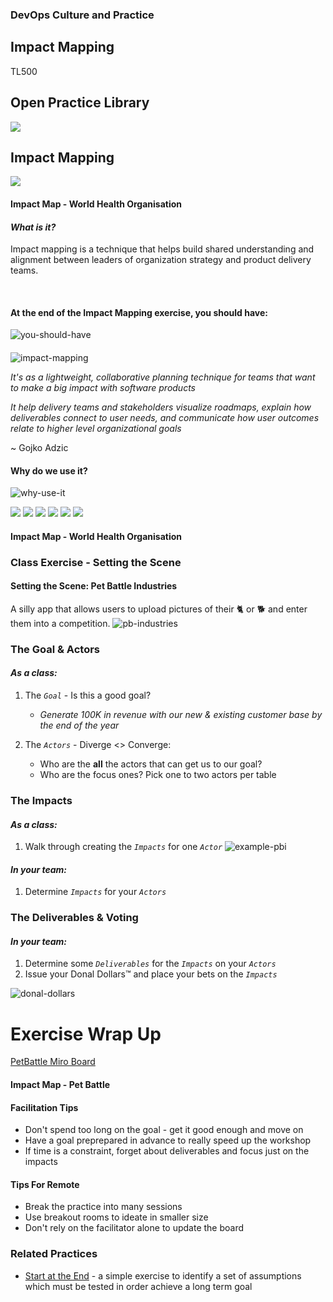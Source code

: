 <!-- .slide: data-background-image="images/RH_NewBrand_Background.png" -->
### DevOps Culture and Practice <!-- {.element: class="course-title"} -->
## Impact Mapping <!-- {.element: class="title-color"} -->
TL500 <!-- {.element: class="title-color"} -->



<!-- .slide: data-background-size="stretch" data-background-image="images/opl-logo.png", class="white-style" -->
<div class="r-stack">
<div class="fragment fade-out" data-fragment-index="0" >
  <h2>Open Practice Library</h2>
  <img src="images/opl-complete.png">
</div>
<div class="fragment current-visible" data-fragment-index="0" >
  <h2>Impact Mapping</h2>
  <a target="_blank" href="https://openpracticelibrary.com/practice/impact-mapping/">
  <img src="images/opl-discovery.png">
  </a>
</div>
</div>




#### Impact Map - World Health Organisation <!-- .element: class="title-bottom-left" -->
<!-- .slide: data-background-size="contain" data-background-image="images/ImpactMapping/example-who.png", class="white-style" -->



#### _What is it?_
Impact mapping is a technique that helps build shared understanding and alignment between leaders of organization strategy and product delivery teams.

<br>

#### At the end of the Impact Mapping exercise, you should have:
![you-should-have](images/ImpactMapping/you-should-have.png)<!-- .element: class="image-no-shadow image-full-width" -->
<!--  
#### _What is it?_
At the end of the Impact Mapping exercise, you should have:

* A shared understanding of the goal or problem statement
* An inventory of human behavior changes in users and stakeholders that must occur (or not occur) in order for your project to be successful. These are the impacts from which the technique gets its name
* Optionally, an inventory of project deliverables that could be delivered to achieve the aforementioned impacts
* Some sort of prioritization of scope – one or more deliverables – and/or impacts
-->



####
<div class="container">
<div class="col" data-markdown>

![impact-mapping](https://www.impactmapping.org/assets/cover500.png)
   
</div>
<div class="col" data-markdown>

_It's as a lightweight, collaborative planning technique for teams that want to make a big impact with software products_

_It help delivery teams and stakeholders visualize roadmaps, explain how deliverables connect to user needs, and communicate how user outcomes relate to higher level organizational goals_

~ Gojko Adzic
</div>
</div>



#### Why do we use it?
![why-use-it](images/ImpactMapping/why-use-it.png)<!-- .element: class="image-no-shadow " -->
<!--
#### Why do we use it?
* Impact mapping enables to focus on business objectives and orient product teams toward delivering business value and not just delivering more and more features
* Brings together business and technology improving communication and purpose
* Visualises how strategic goals link to the teams work
* Impact Mapping creates hypotheses and shows the most valuable ones to accomplish the goal
* It is a graphical mind map, easy to facilitate and has a low barrier to entry
--->



<div class="r-stack">
  <img class="" data-fragment-index="0" src="images/ImpactMapping/impact-mapping-goal.png">
  <img class="fragment " data-fragment-index="1" src="images/ImpactMapping/smart-goal.png">
  <img class="fragment " data-fragment-index="2" src="images/ImpactMapping/impact-mapping-actors.png">
  <img class="fragment " data-fragment-index="3" src="images/ImpactMapping/impact-mapping-impacts.png">
  <img class="fragment " data-fragment-index="4" src="images/ImpactMapping/impact-mapping-deliverables.png">
  <img class="fragment " data-fragment-index="5" src="images/ImpactMapping/impact-mapping-voting.png">
</div>



#### Impact Map - World Health Organisation <!-- .element: class="title-bottom-left" -->
<!-- .slide: data-background-size="contain" data-background-image="images/ImpactMapping/example-who.png", class="white-style" -->



### Class Exercise - Setting the Scene



#### Setting the Scene: Pet Battle Industries
A silly app that allows users to upload pictures of their 🐈 or 🐕 and enter them into a competition.
![pb-industries](images/ImpactMapping/pbindustries.png)<!-- .element: class="image-no-shadow" -->
<!-- 
* Started as a hobbyist application built by a few friends over a weekend
* Deployed as a single VM running on a free host. Over the weekend a famous person tweeted about the app and it exploded in usage however the application started to fail and crash loads under the load
* The team behind the hobbyist app have decided to quit their jobs and go all in on PBI&trade;
* PBI&trade; are looking to monetize their application
-->


### The Goal & Actors
#### *As a class:*

1. The _`Goal`_ - Is this a good goal?
   * _Generate 100K in revenue with our new & existing customer base by the end of the year_
  
2. The _`Actors`_ - Diverge <> Converge:
   * Who are the **all** the actors that can get us to our goal?
   * Who are the focus ones? Pick one to two actors per table



### The Impacts
#### *As a class:*
1. Walk through creating the _`Impacts`_ for one _`Actor`_
![example-pbi](images/ImpactMapping/example-pbi.png)
#### *In your team:*
1. Determine _`Impacts`_ for your _`Actors`_



### The Deliverables & Voting
#### *In your team:*
1. Determine some _`Deliverables`_ for the _`Impacts`_ on your _`Actors`_
2. Issue your Donal Dollars&trade; and place your bets on the _`Impacts`_

![donal-dollars](images/ImpactMapping/donal-dollars.jpeg)



# Exercise Wrap Up

[PetBattle Miro Board](https://app.mural.co/t/warhw2023/m/warhw2023/1580744046908/05e98ef35312102d27aa494ff5e92b4ecb1ecc17?sender=dspring0331)



#### Impact Map - Pet Battle <!-- .element: class="title-bottom-left" -->
<!-- .slide: data-background-size="contain" data-background-image="images/ImpactMapping/pb-full-example.png", class="white-style" -->




#### Facilitation Tips

* Don't spend too long on the goal - get it good enough and move on
* Have a goal preprepared in advance to really speed up the workshop
* If time is a constraint, forget about deliverables and focus just on the impacts
 

#### Tips For Remote
* Break the practice into many sessions
* Use breakout rooms to ideate in smaller size
* Don't rely on the facilitator alone to update the board



<!-- .slide: data-background-image="images/chef-background.png", class="white-style" -->
### Related Practices
- [Start at the End](https://openpracticelibrary.com/practice/start-at-the-end/) - a simple exercise to identify a set of assumptions which must be tested in order achieve a long term goal
